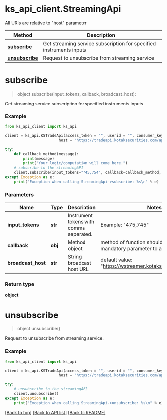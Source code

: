 # ks_api_client.StreamingApi

All URIs are relative to "host" parameter

Method | Description
------------- | ------------- 
[**subscribe**](StreamingApi.md#subscribe) | Get streaming service subscription for specified instruments inputs
[**unsubscribe**](StreamingApi.md#unsubscribe) | Request to unsubscribe from streaming service

# **subscribe**
> object subscribe(input_tokens, callback, broadcast_host):

Get streaming service subscription for specified instruments inputs.

### Example


```python 
from ks_api_client import ks_api 

client = ks_api.KSTradeApi(access_token = "", userid = "", consumer_key = "",ip = "127.0.0.1", app_id = "", \
                        host = "https://tradeapi.kotaksecurities.com/apim", consumer_secret = "")

try:
    def callback_method(message):
        print(message)
        print("Your logic/computation will come here.")
    # subscribe to the streamingAPI
    client.subscribe(input_tokens="745,754", callback=callback_method, broadcast_host="https://wstreamer.kotaksecurities.com/feed")
except Exception as e:
    print("Exception when calling StreamingApi->subscribe: %s\n" % e)
```

### Parameters

Name | Type | Description | Notes 
------------- | ------------- | ------------- | ------------- 
**input_tokens** | **str** | Instrument tokens with comma seperated. | Example: "475,745" 
**callback** | **obj** | Method object | method of function should have one mandatory parameter to accept message.
**broadcast_host** | **str** | String broadcast host URL | default value: "https://wstreamer.kotaksecurities.com/feed"

### Return type

**object**


# **unsubscribe**
> object unsubscribe()

Request to unsubscribe from streaming service.

### Example


```python 
from ks_api_client import ks_api

client = ks_api.KSTradeApi(access_token = "", userid = "", consumer_key = "",ip = "127.0.0.1", app_id = "", \
                        host = "https://tradeapi.kotaksecurities.com/apim", consumer_secret = "")

try:
    # unsubscribe to the streamingAPI
    client.unsubscribe()
except Exception as e: 
    print("Exception when calling StreamingApi->unsubscribe: %s\n" % e)
```

[[Back to top]](#) [[Back to API list]](../README.md#documentation-for-api-endpoints) [[Back to README]](../README.md)
